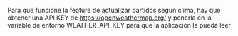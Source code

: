 Para que funcione la feature de actualizar partidos segun clima, hay que obtener una API KEY de https://openweathermap.org/ y ponerla en la variable de entorno WEATHER_API_KEY para que la aplicación la pueda leer